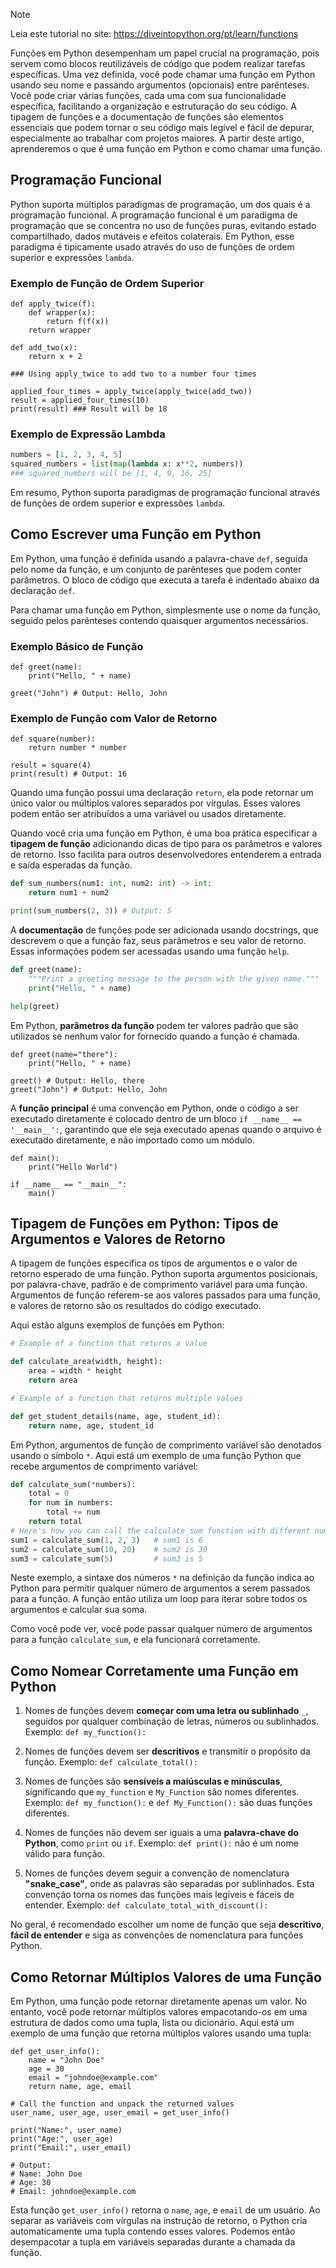 > [!NOTE]
> Leia este tutorial no site: https://diveintopython.org/pt/learn/functions

Funções em Python desempenham um papel crucial na programação, pois servem como blocos reutilizáveis de código que podem realizar tarefas específicas. Uma vez definida, você pode chamar uma função em Python usando seu nome e passando argumentos (opcionais) entre parênteses. Você pode criar várias funções, cada uma com sua funcionalidade específica, facilitando a organização e estruturação do seu código. A tipagem de funções e a documentação de funções são elementos essenciais que podem tornar o seu código mais legível e fácil de depurar, especialmente ao trabalhar com projetos maiores. A partir deste artigo, aprenderemos o que é uma função em Python e como chamar uma função.

## Programação Funcional

Python suporta múltiplos paradigmas de programação, um dos quais é a programação funcional. A programação funcional é um paradigma de programação que se concentra no uso de funções puras, evitando estado compartilhado, dados mutáveis e efeitos colaterais. Em Python, esse paradigma é tipicamente usado através do uso de funções de ordem superior e expressões `lambda`.

### Exemplo de Função de Ordem Superior

```python3
def apply_twice(f):
    def wrapper(x):
        return f(f(x))
    return wrapper
 
def add_two(x):
    return x + 2
 
### Using apply_twice to add two to a number four times

applied_four_times = apply_twice(apply_twice(add_two))
result = applied_four_times(10) 
print(result) ### Result will be 18
```

### Exemplo de Expressão Lambda

```python
numbers = [1, 2, 3, 4, 5]
squared_numbers = list(map(lambda x: x**2, numbers))
### squared_numbers will be [1, 4, 9, 16, 25]

```

Em resumo, Python suporta paradigmas de programação funcional através de funções de ordem superior e expressões `lambda`.

## Como Escrever uma Função em Python

Em Python, uma função é definida usando a palavra-chave `def`, seguida pelo nome da função, e um conjunto de parênteses que podem conter parâmetros. O bloco de código que executa a tarefa é indentado abaixo da declaração `def`.

Para chamar uma função em Python, simplesmente use o nome da função, seguido pelos parênteses contendo quaisquer argumentos necessários.

### Exemplo Básico de Função

```python3
def greet(name):
    print("Hello, " + name)

greet("John") # Output: Hello, John
```

### Exemplo de Função com Valor de Retorno

```python3
def square(number):
    return number * number

result = square(4)
print(result) # Output: 16
```

Quando uma função possui uma declaração `return`, ela pode retornar um único valor ou múltiplos valores separados por vírgulas. Esses valores podem então ser atribuídos a uma variável ou usados diretamente.

Quando você cria uma função em Python, é uma boa prática especificar a **tipagem de função** adicionando dicas de tipo para os parâmetros e valores de retorno. Isso facilita para outros desenvolvedores entenderem a entrada e saída esperadas da função.

```python
def sum_numbers(num1: int, num2: int) -> int:
    return num1 + num2

print(sum_numbers(2, 3)) # Output: 5
```

A **documentação** de funções pode ser adicionada usando docstrings, que descrevem o que a função faz, seus parâmetros e seu valor de retorno. Essas informações podem ser acessadas usando uma função `help`.

```python
def greet(name):
    """Print a greeting message to the person with the given name."""
    print("Hello, " + name)

help(greet)
```

Em Python, **parâmetros da função** podem ter valores padrão que são utilizados se nenhum valor for fornecido quando a função é chamada.

```python3
def greet(name="there"):
    print("Hello, " + name)

greet() # Output: Hello, there
greet("John") # Output: Hello, John
```

A **função principal** é uma convenção em Python, onde o código a ser executado diretamente é colocado dentro de um bloco `if __name__ == '__main__':`, garantindo que ele seja executado apenas quando o arquivo é executado diretamente, e não importado como um módulo.

```python3
def main():
    print("Hello World")

if __name__ == "__main__":
    main()
```

## Tipagem de Funções em Python: Tipos de Argumentos e Valores de Retorno

A tipagem de funções especifica os tipos de argumentos e o valor de retorno esperado de uma função. Python suporta argumentos posicionais, por palavra-chave, padrão e de comprimento variável para uma função. Argumentos de função referem-se aos valores passados para uma função, e valores de retorno são os resultados do código executado.

Aqui estão alguns exemplos de funções em Python:

```python
# Example of a function that returns a value

def calculate_area(width, height):
    area = width * height
    return area

# Example of a function that returns multiple values 

def get_student_details(name, age, student_id):
    return name, age, student_id
```

Em Python, argumentos de função de comprimento variável são denotados usando o símbolo `*`. Aqui está um exemplo de uma função Python que recebe argumentos de comprimento variável:

```python
def calculate_sum(*numbers):
    total = 0
    for num in numbers:
        total += num
    return total
# Here's how you can call the calculate_sum function with different numbers of arguments:
sum1 = calculate_sum(1, 2, 3)   # sum1 is 6
sum2 = calculate_sum(10, 20)    # sum2 is 30
sum3 = calculate_sum(5)         # sum3 is 5
```

Neste exemplo, a sintaxe dos números `*` na definição da função indica ao Python para permitir qualquer número de argumentos a serem passados para a função. A função então utiliza um loop para iterar sobre todos os argumentos e calcular sua soma.

Como você pode ver, você pode passar qualquer número de argumentos para a função `calculate_sum`, e ela funcionará corretamente.

## Como Nomear Corretamente uma Função em Python

1. Nomes de funções devem **começar com uma letra ou sublinhado** `_`, seguidos por qualquer combinação de letras, números ou sublinhados.
Exemplo: `def my_function():`

2. Nomes de funções devem ser **descritivos** e transmitir o propósito da função.
Exemplo: `def calculate_total():`

3. Nomes de funções são **sensíveis a maiúsculas e minúsculas**, significando que `my_function` e `My_Function` são nomes diferentes.
Exemplo: `def my_function():` e `def My_Function():` são duas funções diferentes.

4. Nomes de funções não devem ser iguais a uma **palavra-chave do Python**, como `print` ou `if`.
Exemplo: `def print():` não é um nome válido para função.

5. Nomes de funções devem seguir a convenção de nomenclatura **"snake_case"**, onde as palavras são separadas por sublinhados. Esta convenção torna os nomes das funções mais legíveis e fáceis de entender.
Exemplo: `def calculate_total_with_discount():`

No geral, é recomendado escolher um nome de função que seja **descritivo**, **fácil de entender** e siga as convenções de nomenclatura para funções Python.

## Como Retornar Múltiplos Valores de uma Função

Em Python, uma função pode retornar diretamente apenas um valor. No entanto, você pode retornar múltiplos valores empacotando-os em uma estrutura de dados como uma tupla, lista ou dicionário. Aqui está um exemplo de uma função que retorna múltiplos valores usando uma tupla:

```python3
def get_user_info():
    name = "John Doe"
    age = 30
    email = "johndoe@example.com"
    return name, age, email

# Call the function and unpack the returned values
user_name, user_age, user_email = get_user_info()

print("Name:", user_name)
print("Age:", user_age)
print("Email:", user_email)

# Output:
# Name: John Doe
# Age: 30
# Email: johndoe@example.com
```

Esta função `get_user_info()` retorna o `name`, `age`, e `email` de um usuário. Ao separar as variáveis com vírgulas na instrução de retorno, o Python cria automaticamente uma tupla contendo esses valores. Podemos então desempacotar a tupla em variáveis separadas durante a chamada da função.
